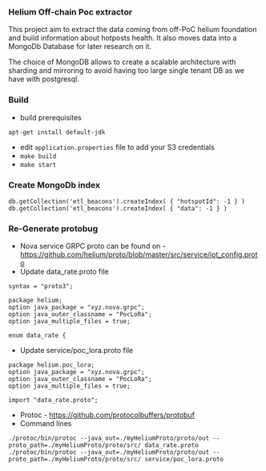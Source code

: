 ### Helium Off-chain Poc extractor

This project aim to extract the data coming from off-PoC helium foundation and build information about
hotposts health. It also moves data into a MongoDb Database for later research on it.

The choice of MongoDB allows to create a scalable architecture with sharding and mirroring to avoid having
too large single tenant DB as we have with postgresql.

### Build
- build prerequisites
```
apt-get install default-jdk
```
- edit `application.properties` file to add your S3 credentials
- `make build`
- `make start`

### Create MongoDb index
```
db.getCollection('etl_beacons').createIndex( { "hotspotId": -1 } )
db.getCollection('etl_beacons').createIndex( { "data": -1 } )
```

### Re-Generate protobug 
- Nova service GRPC proto can be found on - https://github.com/helium/proto/blob/master/src/service/iot_config.proto
- Update data_rate.proto file
```agsl
syntax = "proto3";

package helium;
option java_package = "xyz.nova.grpc";
option java_outer_classname = "PocLoRa";
option java_multiple_files = true;

enum data_rate {
```

- Update service/poc_lora.proto file
```agsl
package helium.poc_lora;
option java_package = "xyz.nova.grpc";
option java_outer_classname = "PocLoRa";
option java_multiple_files = true;

import "data_rate.proto";
```


- Protoc - https://github.com/protocolbuffers/protobuf
- Command lines
```agsl
./protoc/bin/protoc --java_out=./myHeliumProto/proto/out --proto_path=./myHeliumProto/proto/src/ data_rate.proto
./protoc/bin/protoc --java_out=./myHeliumProto/proto/out --proto_path=./myHeliumProto/proto/src/ service/poc_lora.proto
```